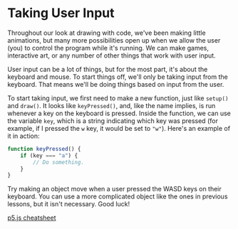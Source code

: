 # Taking User Input

Throughout our look at drawing with code, we've been making little animations, but many more possibilities open up when we allow the user (you) to control the program while it's running. We can make games, interactive art, or any number of other things that work with user input.

User input can be a lot of things, but for the most part, it's about the keyboard and mouse. To start things off, we'll only be taking input from the keyboard. That means we'll be doing things based on input from the user.

To start taking input, we first need to make a new function, just like `setup()` and `draw()`. It looks like `keyPressed()`, and, like the name implies, is run whenever a key on the keyboard is pressed. Inside the function, we can use the variable `key`, which is a string indicating which key was pressed (for example, if I pressed the `w` key, it would be set to `"w"`). Here's an example of it in action:

```js
function keyPressed() {
    if (key === "a") {
        // Do something.
    }
}
```

Try making an object move when a user pressed the WASD keys on their keyboard. You can use a more complicated object like the ones in previous lessons, but it isn't necessary. Good luck!

[p5.js cheatsheet](https://bmoren.github.io/p5js-cheat-sheet/)
